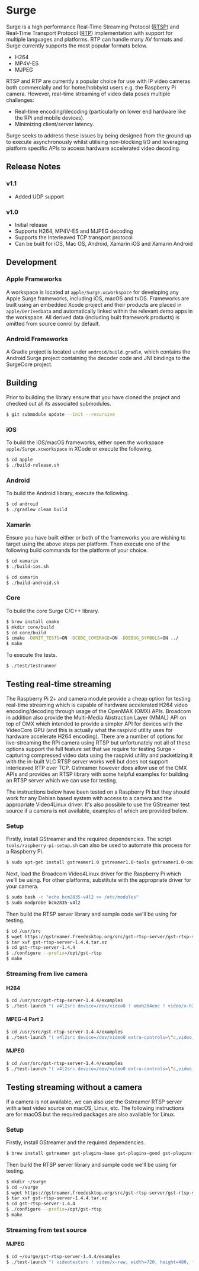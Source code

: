# Surge

Surge is a high performance Real-Time Streaming Protocol ([RTSP](https://en.wikipedia.org/wiki/Real_Time_Streaming_Protocol)) and Real-Time Transport Protocol ([RTP](https://en.wikipedia.org/wiki/Real-time_Transport_Protocol)) implementation with support for multiple languages and platforms. RTP can handle many AV formats and Surge currently supports the most popular formats below.

- H264
- MP4V-ES
- MJPEG

RTSP and RTP are currently a popular choice for use with IP video cameras both commercially and for home/hobbyist users e.g. the Raspberry Pi camera. However, real-time streaming of video data poses multiple challenges:

- Real-time encoding/decoding (particularly on lower end hardware like the RPi and mobile devices).
- Minimizing client/server latency.

Surge seeks to address these issues by being designed from the ground up to execute asynchronously whilst utilising non-blocking I/O and leveraging platform specific APIs to access hardware accelerated video decoding.

## Release Notes

### v1.1

 * Added UDP support

### v1.0

 * Initial release
 * Supports H264, MP4V-ES and MJPEG decoding
 * Supports the Interleaved TCP transport protocol
 * Can be built for iOS, Mac OS, Android, Xamarin iOS and Xamarin Android

## Development

### Apple Frameworks

A workspace is located at `apple/Surge.xcworkspace` for developing any Apple Surge frameworks, including iOS, macOS and tvOS. Frameworks are built using an embedded Xcode project and their products are placed in `apple/DerivedData` and automatically linked within the relevant demo apps in the workspace. All derived data (including built framework products) is omitted from source conrol by default.

### Android Frameworks

A Gradle project is located under `android/build.gradle`, which contains the Android Surge project containing the decoder code and JNI bindings to the SurgeCore project. 


## Building

Prior to building the library ensure that you have cloned the project and checked out all its associated submodules.

```bash
$ git submodule update --init --recursive
```

### iOS

To build the iOS/macOS frameworks, either open the workspace `apple/Surge.xcworkspace` in XCode or execute the following.

```bash
$ cd apple
$ ./build-release.sh
```

### Android

To build the Android library, execute the following.

```bash
$ cd android
$ ./gradlew clean build
```

### Xamarin

Ensure you have built either or both of the frameworks you are wishing to target using the above steps per platform. Then execute one of the following build commands for the platform of your choice.

```bash
$ cd xamarin
$ ./build-ios.sh
```

```bash
$ cd xamarin
$ ./build-android.sh
```


### Core

To build the core Surge C/C++ library.

```bash
$ brew install cmake
$ mkdir core/build
$ cd core/build
$ cmake -DUNIT_TESTS=ON -DCODE_COVERAGE=ON -DDEBUG_SYMBOLS=ON ../
$ make
```

To execute the tests.

```bash
$ ./test/testrunner
```

## Testing real-time streaming

The Raspberry Pi 2+ and camera module provide a cheap option for testing real-time streaming which is capable of hardware accelerated H264 video encoding/decoding through usage of the OpenMAX (OMX) APIs. Broadcom in addition also provide the Multi-Media Abstraction Layer (MMAL) API on top of OMX which intended to provide a simpler API for devices with the VideoCore GPU (and this is actually what the raspivid utility uses for hardware accelerate H264 encoding). There are a number of options for live-streaming the RPi camera using RTSP but unfortunately not all of these options support the full feature set that we require for testing Surge - capturing compressed video data using the raspivid utility and packetizing it with the in-built VLC RTSP server works well but does not support interleaved RTP over TCP. Gstreamer however does allow use of the OMX APIs and provides an RTSP library with some helpful examples for building an RTSP server which we can use for testing.

The instructions below have been tested on a Raspberry Pi but they should work for any Debian based system with access to a camera and the appropriate Video4Linux driver. It's also possible to use the GStreamer test source if a camera is not available, examples of which are provided below.

### Setup

Firstly, install GStreamer and the required dependencies. The script `tools/raspberry-pi-setup.sh` can also be used to automate this process for a Raspberry Pi.

```bash
$ sudo apt-get install gstreamer1.0 gstreamer1.0-tools gstreamer1.0-omx libgstreamer1.0-dev v4l-utils
```

Next, load the Broadcom Video4Linux driver for the Raspberry Pi which we'll be using. For other platforms, substitute with the appropriate driver for your camera.

```bash
$ sudo bash -c "echo bcm2835-v4l2 >> /etc/modules"
$ sudo modprobe bcm2835-v4l2
```

Then build the RTSP server library and sample code we'll be using for testing.

```bash
$ cd /usr/src
$ wget https://gstreamer.freedesktop.org/src/gst-rtsp-server/gst-rtsp-server-1.4.4.tar.xz
$ tar xvf gst-rtsp-server-1.4.4.tar.xz
$ cd gst-rtsp-server-1.4.4
$ ./configure --prefix=/opt/gst-rtsp
$ make
```

### Streaming from live camera

#### H264

```bash
$ cd /usr/src/gst-rtsp-server-1.4.4/examples
$ ./test-launch "( v4l2src device=/dev/video0 ! omxh264enc ! video/x-h264,width=720,height=480,framerate=25/1,profile=high,target-bitrate=8000000 ! h264parse ! rtph264pay name=pay0 config-interval=1 pt=96 )"
```

#### MPEG-4 Part 2

```bash
$ cd /usr/src/gst-rtsp-server-1.4.4/examples
$ ./test-launch "( v4l2src device=/dev/video0 extra-controls=\"c,video_bitrate=8000000\" ! video/x-raw, width=720, height=480, framerate=25/1 ! videoconvert ! avenc_mpeg4 ! rtpmp4vpay name=pay0 config-interval=1 pt=96 )"
```

#### MJPEG

```bash
$ cd /usr/src/gst-rtsp-server-1.4.4/examples
$ ./test-launch "( v4l2src device=/dev/video0 extra-controls=\"c,video_bitrate=8000000\" ! video/x-raw, width=720, height=480, framerate=25/1 ! videoconvert ! jpegenc ! rtpjpegpay name=pay0 config-interval=1 pt=96 )"
```

## Testing streaming without a camera

If a camera is not available, we can also use the Gstreamer RTSP server with a test video source on macOS, Linux, etc. The following instructions are for macOS but the required packages are also available for Linux.

### Setup

Firstly, install GStreamer and the required dependencies.

```bash
$ brew install gstreamer gst-plugins-base gst-plugins-good gst-plugins-bad gst-plugins-ugly
```

Then build the RTSP server library and sample code we'll be using for testing.

```bash
$ mkdir ~/surge
$ cd ~/surge
$ wget https://gstreamer.freedesktop.org/src/gst-rtsp-server/gst-rtsp-server-1.4.4.tar.xz
$ tar xvf gst-rtsp-server-1.4.4.tar.xz
$ cd gst-rtsp-server-1.4.4
$ ./configure --prefix=/opt/gst-rtsp
$ make
```

### Streaming from test source

<!-- #### H264

```bash
$ cd ~/surge/gst-rtsp-server-1.4.4/examples
$ ./test-launch "( videotestsrc ! video/x-raw, width=720, height=480, framerate=25/1 ! omxh264enc ! h264parse ! rtph264pay name=pay0 config-interval=1 pt=96 )"
``` -->

<!-- #### MPEG-4 Part 2

```bash
$ cd ~/surge/gst-rtsp-server-1.4.4/examples
$ ./test-launch "( videotestsrc ! video/x-raw, width=720, height=480, framerate=25/1 ! ffenc_mpeg4 ! rtpmp4vpay name=pay0 config-interval=1 pt=96 )"
``` -->

#### MJPEG

```bash
$ cd ~/surge/gst-rtsp-server-1.4.4/examples
$ ./test-launch "( videotestsrc ! video/x-raw, width=720, height=480, framerate=25/1 ! jpegenc ! rtpjpegpay name=pay0 config-interval=1 pt=96 )"
```
